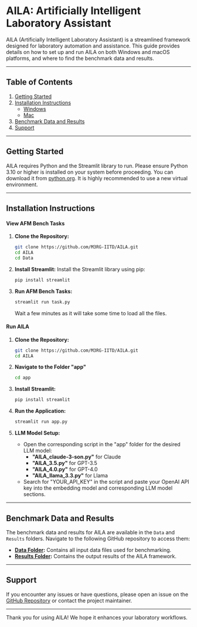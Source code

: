 # AILA: Artificially Intelligent Laboratory Assistant

AILA (Artificially Intelligent Laboratory Assistant) is a streamlined framework designed for laboratory automation and assistance. This guide provides details on how to set up and run AILA on both Windows and macOS platforms, and where to find the benchmark data and results.

---

## **Table of Contents**
1. [Getting Started](#getting-started)
2. [Installation Instructions](#installation-instructions)
   - [Windows](#windows)
   - [Mac](#mac)
3. [Benchmark Data and Results](#benchmark-data-and-results)
4. [Support](#support)

---

## **Getting Started**
AILA requires Python and the Streamlit library to run. Please ensure Python 3.10 or higher is installed on your system before proceeding. You can download it from [python.org](https://www.python.org/). It is highly recommended to use a new virtual environment.

---

## **Installation Instructions**

#### **View AFM Bench Tasks**

1. **Clone the Repository:**
   ```bash
   git clone https://github.com/M3RG-IITD/AILA.git
   cd AILA
   cd Data
   ```

2. **Install Streamlit:**
   Install the Streamlit library using pip:
   ```bash
   pip install streamlit
   ```

3. **Run AFM Bench Tasks:**
   ```bash
   streamlit run task.py
   ```
   Wait a few minutes as it will take some time to load all the files.

#### **Run AILA**

1. **Clone the Repository:**
   ```bash
   git clone https://github.com/M3RG-IITD/AILA.git
   cd AILA
   ```  

2. **Navigate to the Folder "app"**
   ```bash
   cd app
   ```

3. **Install Streamlit:**
   ```bash
   pip install streamlit
   ```

4. **Run the Application:**
   ```bash
   streamlit run app.py
   ```

5. **LLM Model Setup:**
   - Open the corresponding script in the "app" folder for the desired LLM model:
     - **"AILA_claude-3-son.py"** for Claude
     - **"AILA_3.5.py"** for GPT-3.5
     - **"AILA_4.0.py"** for GPT-4.0
     - **"AILA_llama_3.3.py"** for Llama
   - Search for "YOUR_API_KEY" in the script and paste your OpenAI API key into the embedding model and corresponding LLM model sections.

---

## **Benchmark Data and Results**

The benchmark data and results for AILA are available in the `Data` and `Results` folders. Navigate to the following GitHub repository to access them:

- **[Data Folder](https://github.com/M3RG-IITD/AILA/tree/main/Data/afm_qs/):** Contains all input data files used for benchmarking.
- **[Results Folder](https://github.com/M3RG-IITD/AILA/tree/main/Results/):** Contains the output results of the AILA framework.

---

## **Support**
If you encounter any issues or have questions, please open an issue on the [GitHub Repository](https://github.com/M3RG-IITD/AILA) or contact the project maintainer.

---

Thank you for using AILA! We hope it enhances your laboratory workflows.

